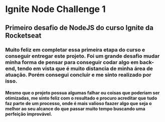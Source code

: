 <h1>Ignite Node Challenge 1</h1>
<h2>Primeiro desafio de NodeJS do curso Ignite da Rocketseat</h2>

<h3>Muito feliz em completar essa primeira etapa do curso e conseguir entregar este projeto. Foi um grande desafio mudar minha forma de pensar para conseguir codar algo em back-end, tendo em vista que é muito distancia de minha área de atuação. Porém consegui concluir e me sinto realizado por isso.</h3>

<h4>Mesmo que o projeto possua algumas falhar ou coisas que poderiam ser otimizadas, me sinto feliz com o resultado e procuro acreditar que tudo faz parte de um processo, onde é mais valioso faazer algo que seja o melhor ao seu alcance do que passar muito tempo buscando uma perfeição improvável.</h4>
